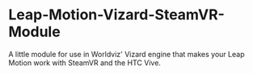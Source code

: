 # Leap-Motion-Vizard-SteamVR-Module
A little module for use in Worldviz' Vizard engine that makes your Leap Motion work with SteamVR and the HTC Vive.
